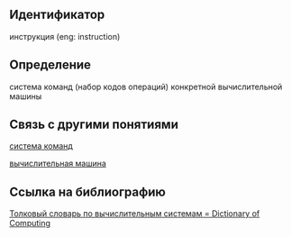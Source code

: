 ## Идентификатор

инструкция (eng: instruction)

## Определение

система команд (набор кодов операций) конкретной вычислительной машины

## Связь с другими понятиями

[система команд](https://github.com/Dememedp/yapis-course/blob/main/concept/Comand_Set.md)

[вычислительная машина](https://github.com/Dememedp/yapis-course/blob/main/concept/Computing_Machine.md)

## Ссылка на библиографию

[Толковый словарь по вычислительным системам = Dictionary of Computing]()
